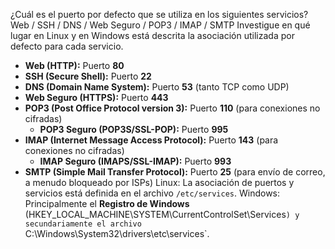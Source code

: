 ¿Cuál es el puerto por defecto que se utiliza en los siguientes servicios?
Web / SSH / DNS / Web Seguro / POP3 / IMAP / SMTP
Investigue en qué lugar en Linux y en Windows está descrita la asociación utilizada por defecto para cada servicio.

- **Web (HTTP):** Puerto **80**
- **SSH (Secure Shell):** Puerto **22**
- **DNS (Domain Name System):** Puerto **53** (tanto TCP como UDP)
- **Web Seguro (HTTPS):** Puerto **443**
- **POP3 (Post Office Protocol version 3):** Puerto **110** (para conexiones no cifradas)
    - **POP3 Seguro (POP3S/SSL-POP):** Puerto **995**
- **IMAP (Internet Message Access Protocol):** Puerto **143** (para conexiones no cifradas)
    - **IMAP Seguro (IMAPS/SSL-IMAP):** Puerto **993**
- **SMTP (Simple Mail Transfer Protocol):** Puerto **25** (para envío de correo, a menudo bloqueado por ISPs)
Linux:
La asociación de puertos y servicios está definida en el archivo `/etc/services`.
Windows:
Principalmente el **Registro de Windows** (HKEY_LOCAL_MACHINE\SYSTEM\CurrentControlSet\Services`) y secundariamente el archivo `C:\Windows\System32\drivers\etc\services`.
